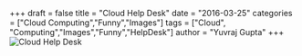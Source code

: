 +++
draft = false
title = "Cloud Help Desk"
date = "2016-03-25"
categories = ["Cloud Computing","Funny","Images"]
tags = ["Cloud", "Computing","Images","Funny","HelpDesk"]
author = "Yuvraj Gupta"
+++
![](../images/Cloud-Help-Desk.jpg "Cloud Help Desk")


